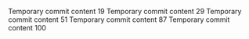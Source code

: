 Temporary commit content 19
Temporary commit content 29
Temporary commit content 51
Temporary commit content 87
Temporary commit content 100
